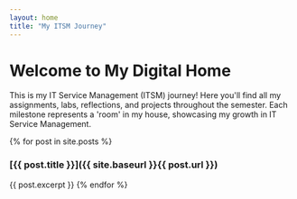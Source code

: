 ```yaml
---
layout: home
title: "My ITSM Journey"
---
```


# Welcome to My Digital Home

This is my IT Service Management (ITSM) journey! Here you'll find all my assignments, labs, reflections, and projects throughout the semester. Each milestone represents a 'room' in my house, showcasing my growth in IT Service Management.

{% for post in site.posts %}
### [{{ post.title }}]({{ site.baseurl }}{{ post.url }})
{{ post.excerpt }}
{% endfor %}
